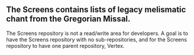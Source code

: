The Screens contains lists of legacy melismatic chant from the Gregorian Missal.
---
The Screens repository is not a read/write area for developers.
A goal is to have the Screens repository with no sub-repositories,
and for the Screens repository to have one parent repository, Vertex. 
